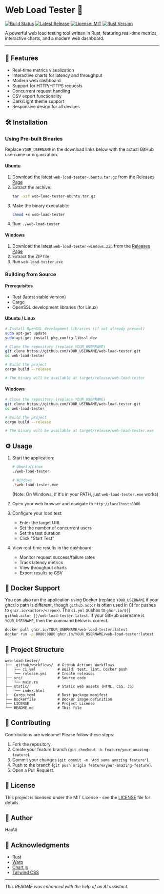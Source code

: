 # Web Load Tester 🚀

[![Build Status](https://github.com/YOUR_USERNAME/web-load-tester/actions/workflows/ci.yml/badge.svg)](https://github.com/YOUR_USERNAME/web-load-tester/actions/workflows/ci.yml)
[![Latest Release](https://img.shields.io/github/v/release/YOUR_USERNAME/web-load-tester)](https://github.com/YOUR_USERNAME/web-load-tester/releases)
[![License: MIT](https://img.shields.io/badge/License-MIT-yellow.svg)](https://opensource.org/licenses/MIT)
[![Rust Version](https://img.shields.io/badge/rust-stable-orange.svg)](https://www.rust-lang.org/)

A powerful web load testing tool written in Rust, featuring real-time metrics, interactive charts, and a modern web dashboard.

---

<!--
**✨ Showcase Area ✨**

Consider adding a screenshot or a GIF of the web dashboard in action here!
For example:
![Web Load Tester Dashboard](https://example.com/path/to/your/screenshot.png)
-->

## 🌟 Features

- Real-time metrics visualization
- Interactive charts for latency and throughput
- Modern web dashboard
- Support for HTTP/HTTPS requests
- Concurrent request handling
- CSV export functionality
- Dark/Light theme support
- Responsive design for all devices

## 🛠️ Installation

### Using Pre-built Binaries

Replace `YOUR_USERNAME` in the download links below with the actual GitHub username or organization.

#### Ubuntu
1. Download the latest `web-load-tester-ubuntu.tar.gz` from the [Releases Page](https://github.com/YOUR_USERNAME/web-load-tester/releases)
2. Extract the archive:
   ```bash
   tar -xzf web-load-tester-ubuntu.tar.gz
   ```
3. Make the binary executable:
   ```bash
   chmod +x web-load-tester
   ```
4. Run: `./web-load-tester`

#### Windows
1. Download the latest `web-load-tester-windows.zip` from the [Releases Page](https://github.com/YOUR_USERNAME/web-load-tester/releases)
2. Extract the ZIP file
3. Run `web-load-tester.exe`

### Building from Source

#### Prerequisites
- Rust (latest stable version)
- Cargo
- OpenSSL development libraries (for Linux)

#### Ubuntu / Linux
```bash
# Install OpenSSL development libraries (if not already present)
sudo apt-get update
sudo apt-get install pkg-config libssl-dev

# Clone the repository (replace YOUR_USERNAME)
git clone https://github.com/YOUR_USERNAME/web-load-tester.git
cd web-load-tester

# Build the project
cargo build --release

# The binary will be available at target/release/web-load-tester
```

#### Windows
```bash
# Clone the repository (replace YOUR_USERNAME)
git clone https://github.com/YOUR_USERNAME/web-load-tester.git
cd web-load-tester

# Build the project
cargo build --release

# The binary will be available at target/release/web-load-tester.exe
```

## ⚙️ Usage

1. Start the application:
   ```bash
   # Ubuntu/Linux
   ./web-load-tester

   # Windows
   .\web-load-tester.exe
   ```
   (Note: On Windows, if it's in your PATH, just `web-load-tester.exe` works)

2. Open your web browser and navigate to `http://localhost:8080`

3. Configure your load test:
   - Enter the target URL
   - Set the number of concurrent users
   - Set the test duration
   - Click "Start Test"

4. View real-time results in the dashboard:
   - Monitor request success/failure rates
   - Track latency metrics
   - View throughput charts
   - Export results to CSV

## 🐳 Docker Support

You can also run the application using Docker (replace `YOUR_USERNAME` if your ghcr.io path is different, though `github.actor` is often used in CI for pushes to `ghcr.io/<actor>/<repo>`). The `ci.yml` pushes to `ghcr.io/${{ github.actor }}/web-load-tester:latest`. If your GitHub username is `YOUR_USERNAME`, then the command below is correct.

```bash
docker pull ghcr.io/YOUR_USERNAME/web-load-tester:latest
docker run -p 8080:8080 ghcr.io/YOUR_USERNAME/web-load-tester:latest
```

## 📁 Project Structure

```
web-load-tester/
├── .github/workflows/  # GitHub Actions Workflows
│   ├── ci.yml          # Build, test, lint, Docker push
│   └── release.yml     # Create releases
├── src/                # Source code
│   └── main.rs
├── static/             # Static web assets (HTML, CSS, JS)
│   └── index.html
├── Cargo.toml          # Rust package manifest
├── Dockerfile          # Docker image definition
├── LICENSE             # Project License
└── README.md           # This file
```

## 🤝 Contributing

Contributions are welcome! Please follow these steps:

1. Fork the repository.
2. Create your feature branch (`git checkout -b feature/your-amazing-feature`).
3. Commit your changes (`git commit -m 'Add some amazing feature'`).
4. Push to the branch (`git push origin feature/your-amazing-feature`).
5. Open a Pull Request.

## 📜 License

This project is licensed under the MIT License - see the [LICENSE](LICENSE) file for details.

## 👤 Author

HajAli

## 🙏 Acknowledgments

- [Rust](https://www.rust-lang.org/)
- [Warp](https://github.com/seanmonstar/warp)
- [Chart.js](https://www.chartjs.org/)
- [Tailwind CSS](https://tailwindcss.com/)
---

*This README was enhanced with the help of an AI assistant.*
